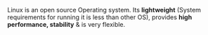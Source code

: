 Linux is an open source Operating system. Its **lightweight** (System requirements for running it is less than other OS), provides **high performance, stability** & is very flexible.
